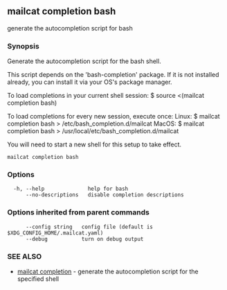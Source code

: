 ## mailcat completion bash

generate the autocompletion script for bash

### Synopsis


Generate the autocompletion script for the bash shell.

This script depends on the 'bash-completion' package.
If it is not installed already, you can install it via your OS's package manager.

To load completions in your current shell session:
$ source <(mailcat completion bash)

To load completions for every new session, execute once:
Linux:
  $ mailcat completion bash > /etc/bash_completion.d/mailcat
MacOS:
  $ mailcat completion bash > /usr/local/etc/bash_completion.d/mailcat

You will need to start a new shell for this setup to take effect.
  

```
mailcat completion bash
```

### Options

```
  -h, --help              help for bash
      --no-descriptions   disable completion descriptions
```

### Options inherited from parent commands

```
      --config string   config file (default is $XDG_CONFIG_HOME/.mailcat.yaml)
      --debug           turn on debug output
```

### SEE ALSO

* [mailcat completion](mailcat_completion.md)	 - generate the autocompletion script for the specified shell

